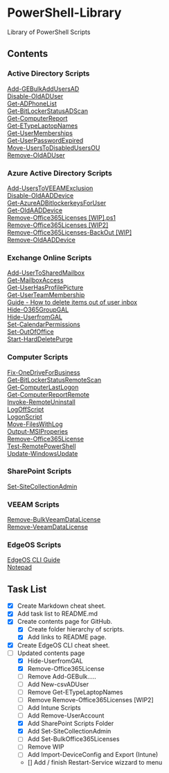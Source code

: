 # PowerShell-Library
Library of PowerShell Scripts

## Contents

### **Active Directory Scripts**

[Add-GEBulkAddUsersAD](Active%20Directory%20Scripts/Add-GEBulkAddUsersADActive.ps1)\
[Disable-OldADUser](Active%20Directory%20Scripts/Disable-OldADUser.ps1)\
[Get-ADPhoneList](Active%20Directory%20Scripts/Get-ADPhoneList.ps1)\
[Get-BitLockerStatusADScan](Active%20Directory%20Scripts/Get-BitLockerStatusADScan.ps1)\
[Get-ComputerReport](Active%20Directory%20Scripts/Get-ComputerReport.ps1)\
[Get-ETypeLaptopNames](Active%20Directory%20Scripts/Get-ETypeLaptopNames.ps1)\
[Get-UserMemberships](Active%20Directory%20Scripts/Get-UserMemberships.ps1)\
[Get-UserPasswordExpired](Active%20Directory%20Scripts/Get-UserPasswordExpired.ps1)\
[Move-UsersToDisabledUsersOU](Active%20Directory%20Scripts/Move-UsersToDisabledUsersOU.ps1)\
[Remove-OldADUser](Active%20Directory%20Scripts/Remove-OldADUser.ps1)

### **Azure Active Directory Scripts**

[Add-UsersToVEEAMExclusion](Azure%20Active%20Directory%20Scripts/Add-UsersToVEEAMExclusion.ps1)\
[Disable-OldAADDevice](Azure%20Active%20Directory%20Scripts/Disable-OldAADDevice.ps1)\
[Get-AzureADBitlockerkeysForUser](Azure%20Active%20Directory%20Scripts/Get-AzureADBitlockerkeysForUser.ps1)\
[Get-OldAADDevice](Azure%20Active%20Directory%20Scripts/Get-OldAADDevice.ps1)\
[Remove-Office365Licenses [WIP].ps1](Azure%20Active%20Directory%20Scripts/Remove-Office365Licenses%20[WIP].ps1)\
[Remove-Office365Licenses [WIP2]](Azure%20Active%20Directory%20Scripts/Remove-Office365Licenses%20[WIP2].ps1)\
[Remove-Office365Licenses-BackOut [WIP]](Azure%20Active%20Directory%20Scripts/Remove-Office365Licenses-BackOut%20[WIP].ps1)\
[Remove-OldAADDevice](Azure%20Active%20Directory%20Scripts/Remove-OldAADDevice.ps1)

### **Exchange Online Scripts**

[Add-UserToSharedMailbox](Exchange%20Online%20Scripts/Add-UserToSharedMailbox.ps1)\
[Get-MailboxAccess](Exchange%20Online%20Scripts/Get-MailboxAccess.ps1)\
[Get-UserHasProfilePicture](Exchange%20Online%20Scripts/Get-UserHasProfilePicture.ps1)\
[Get-UserTeamMembership](Exchange%20Online%20Scripts/Get-UserTeamMembership.ps1)\
[Guide - How to delete items out of user inbox](Exchange%20Online%20Scripts/Guide%20-%20How%20to%20delete%20Aitems%20out%20of%20user%20inbox%20.docx)\
[Hide-O365GroupGAL](Exchange%20Online%20Scripts/Hide-O365GroupGAL.txt)\
[Hide-UserfromGAL](Exchange%20Online%20Scripts/Hide-UserfromGAL.ps1)\
[Set-CalendarPermissions](Exchange%20Online%20Scripts/Set-CalendarPermissions.ps1)\
[Set-OutOfOffice](Exchange%20Online%20Scripts/Set-OutOfOffice.ps1)\
[Start-HardDeletePurge](Exchange%20Online%20Scripts/Start-HardDeletePurge.ps1)

### **Computer Scripts**

[Fix-OneDriveForBusiness](scripts/Fix-OneDriveForBusiness.bat)\
[Get-BitLockerStatusRemoteScan](Computer%20Scripts/Get-BitLockerStatusRemoteScan.ps1)\
[Get-ComputerLastLogon](Computer%20Scripts/Get-ComputerLastLogon.ps1)\
[Get-ComputerReportRemote](Computer%20Scripts/Get-ComputerReportRemote.ps1)\
[Invoke-RemoteUninstall](Computer%20Scripts/Invoke-RemoteUninstall.ps1)\
[LogOffScript](Computer%20Scripts/LogOffScript.ps1)\
[LogonScript](Computer%20Scripts/LogonScript.ps1)\
[Move-FilesWithLog](Computer%20Scripts/Move-FilesWithLog.ps1)\
[Output-MSIProperies](Computer%20Scripts/Output-MSIProperies.ps1)\
[Remove-Office365License](Computer%20Scripts/Remove-Office365License.bat)\
[Test-RemotePowerShell](Computer%20Scripts/Test-RemotePowerShell.ps1)\
[Update-WindowsUpdate](Computer%20Scripts/Update-WindowsUpdate.ps1)

### **SharePoint Scripts**

[Set-SiteCollectionAdmin](SharePoint%20Scripts/Set-SiteCollectionAdmin.ps1)

### **VEEAM Scripts**

[Remove-BulkVeeamDataLicense](VEEAM%20Scripts/Remove-BulkVeeamDataLicense.ps1)\
[Remove-VeeamDataLicense](VEEAM%20Scripts/Remove-VeeamDataLicense.ps1)

### **EdgeOS Scripts**

[EdgeOS CLI Guide](EdgeOS%20Scripts/EdgeOS%20CLI%20Guide.md)\
[Notepad](EdgeOS%20Scripts/Notepad.sh)

## Task List 

- [x] Create Markdown cheat sheet. 
- [x] Add task list to README.md
- [x] Create contents page for GitHub.
    - [x] Create folder hierarchy of scripts.
    - [x] Add links to README page.
- [x] Create EdgeOS CLI cheat sheet.
- [ ] Updated contents page
    - [x] Hide-UserfromGAL
    - [x] Remove-Office365License
    - [ ] Remove Add-GEBulk.....
    - [ ] Add New-csvADUser
    - [ ] Remove Get-ETypeLaptopNames
    - [ ] Remove Remove-Office365Licenses [WIP2]
    - [ ] Add Intune Scripts
    - [ ] Add Remove-UserAccount
    - [x] Add SharePoint Scripts Folder
    - [x] Add Set-SiteCollectionAdmin 
    - [ ] Add Set-BulkOffice365Licenses
    - [ ] Remove WIP
    - [ ] Add Import-DeviceConfig and Export (Intune)
    - [] Add / finish Restart-Service wizzard to menu
